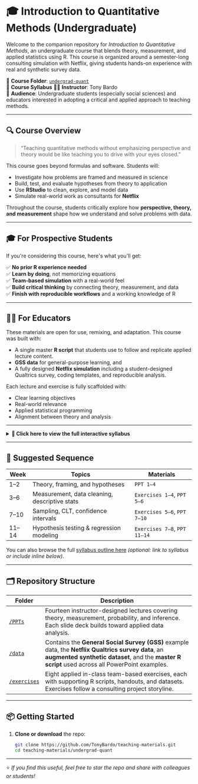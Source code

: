 # 🎓 Introduction to Quantitative Methods (Undergraduate)

Welcome to the companion repository for *Introduction to Quantitative Methods*, an undergraduate course that blends theory, measurement, and applied statistics using R. This course is organized around a semester-long consulting simulation with Netflix, giving students hands-on experience with real and synthetic survey data.

📁 **Course Folder**: [`undergrad-quant`](https://github.com/TonyBardo/teaching-materials/tree/main/undergrad-quant)  
📄 **Course Syllabus**
👨‍🏫 **Instructor**: Tony Bardo  
🎯 **Audience**: Undergraduate students (especially social sciences) and educators interested in adopting a critical and applied approach to teaching methods.

---

## 🔍 Course Overview

> “Teaching quantitative methods without emphasizing perspective and theory would be like teaching you to drive with your eyes closed.”

This course goes beyond formulas and software. Students will:
- Investigate how problems are framed and measured in science
- Build, test, and evaluate hypotheses from theory to application
- Use **RStudio** to clean, explore, and model data
- Simulate real-world work as consultants for **Netflix**

Throughout the course, students critically explore how **perspective, theory, and measurement** shape how we understand and solve problems with data.

---

## 🎓 For Prospective Students

If you're considering this course, here's what you'll get:

✅ **No prior R experience needed**  
✅ **Learn by doing**, not memorizing equations  
✅ **Team-based simulation** with a real-world feel  
✅ **Build critical thinking** by connecting theory, measurement, and data  
✅ **Finish with reproducible workflows** and a working knowledge of R

---

## 🧑‍🏫 For Educators

These materials are open for use, remixing, and adaptation. This course was built with:
- A single master **R script** that students use to follow and replicate applied lecture content.
- **GSS data** for general-purpose learning, and
- A fully designed **Netflix simulation** including a student-designed Qualtrics survey, coding templates, and reproducible analysis.

Each lecture and exercise is fully scaffolded with:
- Clear learning objectives
- Real-world relevance
- Applied statistical programming
- Alignment between theory and analysis

---

<details>
  <summary><strong>📅 Click here to view the full interactive syllabus</strong></summary>

### Week 1 – Getting Critical with the Scientific Process
- **Day 1**: [PPT 1 – Scientific perspectives and theories](./PPTs/PPT-1.pdf)
- **Day 2**: [PPT 2 – Hypotheses and conceptualization](./PPTs/PPT-2.pdf)

### Week 2 – Scientific Process, Continued
- **Day 3**: [PPT 3 – Operationalization](./PPTs/PPT-3.pdf)
- **Day 4**: [PPT 4 – Study design and data](./PPTs/PPT-4.pdf)

### Week 3 – Real-World Application
- **Day 5**: [Exercise 1 – Identifying stakeholder needs](./exercises/Exercise_1.pdf)
- **Day 6**: [Exercise 2 – Measuring stakeholder needs](./exercises/Exercise_2.pdf)

### Week 4 – Descriptive Statistics
- **Day 7**: [PPT 5 – Central Tendency](./PPTs/PPT-5.pdf)
- **Day 8**: [PPT 5 – Central Tendency with R](./PPTs/PPT-5.pdf)

### Week 5 – Descriptive Statistics, Continued
- **Day 9**: [PPT 6 – Dispersion](./PPTs/PPT-6.pdf)
- **Day 10**: [PPT 6 – Dispersion with R](./PPTs/PPT-6.pdf)

### Week 6 – Descriptive Statistics: Application
- **Day 11**: [Exercise 3 – Preparing Data](./exercises/Exercise_3.pdf)  
  → [Original Qualtrics Survey](https://uky.az1.qualtrics.com/jfe/form/SV_bIx3tfhTD55tMI6)
- **Day 12**: [Exercise 4 – Summarizing Data](./exercises/Exercise_4.pdf)  
  → [R Script](./exercises/EX4_script.R)

### Week 7 – Inferential Statistics: Abstract
- **Day 13**: [PPT 7 – Probability](./PPTs/PPT-7.pdf)
- **Day 14**: [PPT 7 – Central Limit Theorem](./PPTs/PPT-7.pdf)

### Week 8 – Abstraction Clarified
- **Day 15**: [Exercise 5 – Sampling Prequel](./exercises/Exercise_5_preface.pdf)
- **Day 16**: [Exercise 5 – Coin Flip Sampling](./exercises/Exercise_5.pdf)  
  → [R Script](./exercises/EX5_script.R)

### Week 9 – Confidence Intervals
- **Day 17**: [PPT 8 – Confidence Intervals Intro](./PPTs/PPT-8.pdf)
- **Day 18**: [PPT 9 – Confidence Intervals Revisited](./PPTs/PPT-9.pdf)

### Week 10 – Hypothesis Testing
- **Day 19**: [PPT 10 – Hypothesis Testing](./PPTs/PPT-10.pdf)
- **Day 20**: [Exercise 6 – Sample Quality Assessment](./exercises/Exercise_6.pdf)  
  → [R Script](./exercises/EX6_script.R)

### Week 11 – CIs & Hypothesis Testing: Real-World App
- **Day 21**: [PPT 11 Instructions – Competing Firm Analysis](./exercises/PPT-11-instructions.pdf)  
  → [R Script](./exercises/PPT-11-Rscript.R)
- **Day 22**: [PPT 11 – Univariate vs Bivariate](./PPTs/PPT-11.pdf)

### Week 12 – Inferential Stats: Bivariate
- **Day 23**: [Exercise 7 – Exploratory Analysis](./exercises/Exercise_7.pdf)  
  → [R Script](./exercises/EX7_script.R)
- **Day 24**: [PPT 12 – ANOVA and Pearson’s r](./PPTs/PPT-12.pdf)

### Week 13 – Simple Linear Regression
- **Day 25**: [PPT 13 – Linear Regression: Modeling](./PPTs/PPT-13.pdf)
- **Day 26**: [PPT 13 – Linear Regression: Interpretation](./PPTs/PPT-13.pdf)

### Week 14 – Multivariate Regression: Application
- **Day 27**: [PPT 14 – Multivariate Regression](./PPTs/PPT-14.pdf)
- **Day 28**: [Exercise 8 – MLR with Augmented Netflix Data](./exercises/Exercise_8.pdf)  
  → [R Script](./exercises/EX8_script.R)

</details>

---

## 🔁 Suggested Sequence

| Week | Topics | Materials |
|------|--------|-----------|
| 1–2 | Theory, framing, and hypotheses | `PPT 1–4` |
| 3–6 | Measurement, data cleaning, descriptive stats | `Exercises 1–4`, `PPT 5–6` |
| 7–10 | Sampling, CLT, confidence intervals | `Exercises 5–6`, `PPT 7–10` |
| 11–14 | Hypothesis testing & regression modeling | `Exercises 7–8`, `PPT 11–14` |

You can also browse the full [syllabus outline here](#) _(optional: link to syllabus or include inline below)_.

---

## 🗂️ Repository Structure

| Folder | Description |
|--------|-------------|
| [`/PPTs`](https://github.com/TonyBardo/teaching-materials/tree/main/undergrad-quant/PPTs) | Fourteen instructor-designed lectures covering theory, measurement, probability, and inference. Each slide deck builds toward applied data analysis. |
| [`/data`](https://github.com/TonyBardo/teaching-materials/tree/main/undergrad-quant/data) | Contains the **General Social Survey (GSS)** example data, the **Netflix Qualtrics survey data**, an **augmented synthetic dataset**, and the **master R script** used across all PowerPoint examples. |
| [`/exercises`](https://github.com/TonyBardo/teaching-materials/tree/main/undergrad-quant/exercises) | Eight applied in-class team-based exercises, each with supporting R scripts, handouts, and datasets. Exercises follow a consulting project storyline. |

---

## 📦 Getting Started

1. **Clone or download** the repo:
   ```bash
   git clone https://github.com/TonyBardo/teaching-materials.git
   cd teaching-materials/undergrad-quant

---

⭐ *If you find this useful, feel free to star the repo and share with colleagues or students!*
